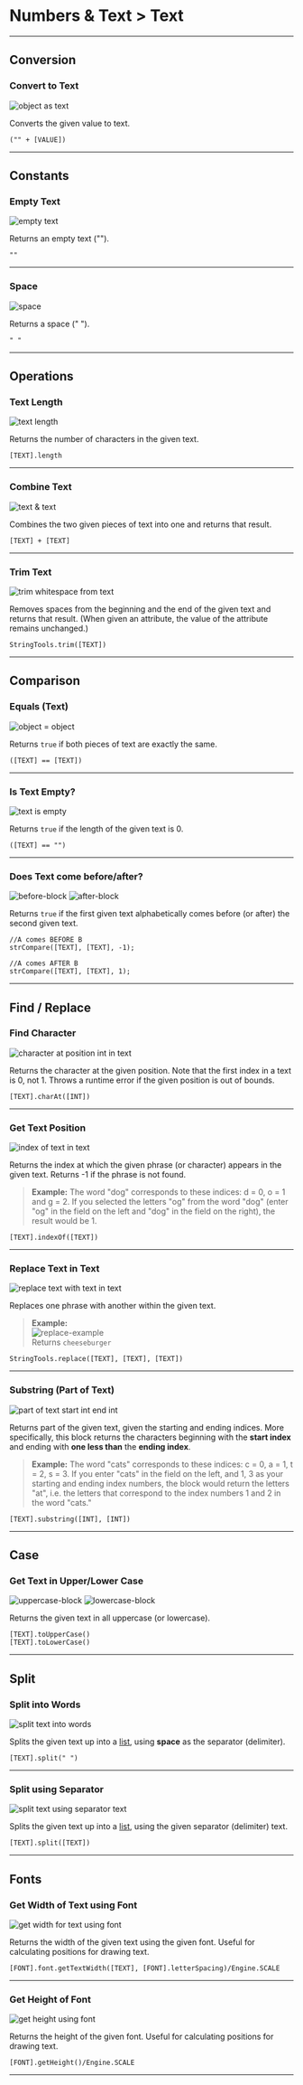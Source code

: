 # Numbers & Text > Text

***

## Conversion

### <a name="tostring"></a> Convert to Text

![object as text](https://static.stencyl.com/pedia2/block-images/numbers-text/text/tostring.png)

Converts the given value to text.

```
("" + [VALUE])
```

***

## Constants

### <a name="str-emptystring"></a> Empty Text

![empty text](https://static.stencyl.com/pedia2/block-images/numbers-text/text/str-emptystring.png)

Returns an empty text ("").

```
""
```

***

### <a name="str-space"></a> Space

![space](https://static.stencyl.com/pedia2/block-images/numbers-text/text/str-space.png)

Returns a space (" ").

```
" "
```

***

## Operations

### <a name="str-length"></a> Text Length

![text length](https://static.stencyl.com/pedia2/block-images/numbers-text/text/str-length.png)

Returns the number of characters in the given text.

```
[TEXT].length
```

***

### <a name="str-combine"></a> Combine Text

![text & text](https://static.stencyl.com/pedia2/block-images/numbers-text/text/str-combine.png)

Combines the two given pieces of text into one and returns that result.

```
[TEXT] + [TEXT]
```

***

### <a name="str-trim"></a> Trim Text

![trim whitespace from text](https://static.stencyl.com/pedia2/block-images/numbers-text/text/str-trim.png)

Removes spaces from the beginning and the end of the given text and returns that result. (When given an attribute, the value of the attribute remains unchanged.)

```
StringTools.trim([TEXT])
```

***

## Comparison

### <a name="eq"></a> Equals (Text)

![object = object](https://static.stencyl.com/pedia2/block-images/numbers-text/text/eq.png)

Returns `true` if both pieces of text are exactly the same.

```
([TEXT] == [TEXT])
```

***

### <a name="str-empty"></a> Is Text Empty?

![text is empty](https://static.stencyl.com/pedia2/block-images/numbers-text/text/str-empty.png)

Returns `true` if the length of the given text is 0.

```
([TEXT] == "")
```

***

### <a name="str-beforeafter"></a> Does Text come before/after?

![before-block](https://static.stencyl.com/pedia2/blocks/numbers_text/text/Comparison_Before.png)
![after-block](https://static.stencyl.com/pedia2/blocks/numbers_text/text/Comparison_After.png)

Returns `true` if the first given text alphabetically comes before (or after) the second given text.

```
//A comes BEFORE B
strCompare([TEXT], [TEXT], -1);

//A comes AFTER B
strCompare([TEXT], [TEXT], 1);
```

***

## Find / Replace

### <a name="str-char-at"></a> Find Character

![character at position int in text](https://static.stencyl.com/pedia2/block-images/numbers-text/text/str-char-at.png)

Returns the character at the given position. Note that the first index in a text is 0, not 1. Throws a runtime error if the given position is out of bounds.

```
[TEXT].charAt([INT])
```

***

### <a name="str-indexof"></a> Get Text Position

![index of text in text](https://static.stencyl.com/pedia2/block-images/numbers-text/text/str-indexof.png)

Returns the index at which the given phrase (or character) appears in the given text. Returns -1 if the phrase is not found.

> **Example:** The word "dog" corresponds to these indices: d = 0, o = 1 and g = 2. If you selected the letters "og" from the word "dog" (enter "og" in the field on the left and "dog" in the field on the right), the result would be 1.

```
[TEXT].indexOf([TEXT])
```

***

### <a name="str-replace"></a> Replace Text in Text

![replace text with text in text](https://static.stencyl.com/pedia2/block-images/numbers-text/text/str-replace.png)

Replaces one phrase with another within the given text.

> **Example:** <br/>![replace-example](https://static.stencyl.com/pedia2/blocks/numbers_text/text/FindExample1.png)<br/>Returns `cheeseburger`

```
StringTools.replace([TEXT], [TEXT], [TEXT])
```

***

### <a name="str-substring"></a> Substring (Part of Text)

![part of text start int end int](https://static.stencyl.com/pedia2/block-images/numbers-text/text/str-substring.png)

Returns part of the given text, given the starting and ending indices. More specifically, this block returns the characters beginning with the **start index** and ending with **one less than** the **ending index**.

> **Example:** The word "cats" corresponds to these indices: c = 0, a = 1, t = 2, s = 3. If you enter "cats" in the field on the left, and 1, 3 as your starting and ending index numbers, the block would return the letters "at", i.e. the letters that correspond to the index numbers 1 and 2 in the word "cats."

```
[TEXT].substring([INT], [INT])
```

***

## Case

### <a name="str-toupperlower"></a> Get Text in Upper/Lower Case

![uppercase-block](https://static.stencyl.com/pedia2/blocks/numbers_text/text/CaseUp.png)
![lowercase-block](https://static.stencyl.com/pedia2/blocks/numbers_text/text/CaseLow.png)

Returns the given text in all uppercase (or lowercase).

```
[TEXT].toUpperCase()
[TEXT].toLowerCase()
```

***

## Split

### <a name="str-split-space"></a> Split into Words

![split text into words](https://static.stencyl.com/pedia2/block-images/numbers-text/text/str-split-space.png)

Splits the given text up into a [list](https://www.stencyl.com/help/view/lists/), using **space** as the separator (delimiter).

```
[TEXT].split(" ")
```

***

### <a name="str-split"></a> Split using Separator

![split text using separator text](https://static.stencyl.com/pedia2/block-images/numbers-text/text/str-split.png)

Splits the given text up into a [list](https://www.stencyl.com/help/view/lists/), using the given separator (delimiter) text.

```
[TEXT].split([TEXT])
```

***

## Fonts

### <a name="get-font-width2-new"></a> Get Width of Text using Font

![get width for text using font](https://static.stencyl.com/pedia2/block-images/numbers-text/text/get-font-width2-new.png)

Returns the width of the given text using the given font. Useful for calculating positions for drawing text.

```
[FONT].font.getTextWidth([TEXT], [FONT].letterSpacing)/Engine.SCALE
```

***

### <a name="get-font-height2-new"></a> Get Height of Font

![get height using font](https://static.stencyl.com/pedia2/block-images/numbers-text/text/get-font-height2-new.png)

Returns the height of the given font. Useful for calculating positions for drawing text.

```
[FONT].getHeight()/Engine.SCALE
```

***
